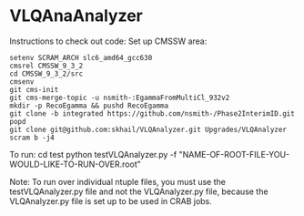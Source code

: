 # VLQAnaAnalyzer
Instructions to check out code:
Set up CMSSW area:
```
setenv SCRAM_ARCH slc6_amd64_gcc630
cmsrel CMSSW_9_3_2
cd CMSSW_9_3_2/src
cmsenv
git cms-init
git cms-merge-topic -u nsmith-:EgammaFromMultiCl_932v2
mkdir -p RecoEgamma && pushd RecoEgamma
git clone -b integrated https://github.com/nsmith-/Phase2InterimID.git
popd
git clone git@github.com:skhail/VLQAnalyzer.git Upgrades/VLQAnalyzer
scram b -j4
```
To run:
cd test
python testVLQAnalyzer.py -f "NAME-OF-ROOT-FILE-YOU-WOULD-LIKE-TO-RUN-OVER.root"



Note: To run over individual ntuple files, you must use the testVLQAnalyzer.py file and not the VLQAnalyzer.py file, because the VLQAnalyzer.py file is set up to be used in CRAB jobs.

